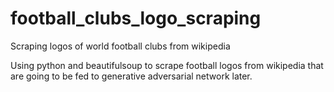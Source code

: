 # football_clubs_logo_scraping
Scraping logos of world football clubs from wikipedia

Using python and beautifulsoup to scrape football logos from wikipedia that are going to be fed to generative adversarial network later.

